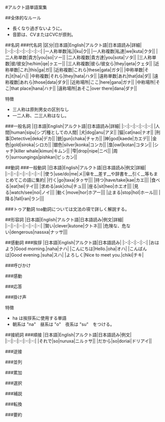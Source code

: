 #アルクト語単語案集

##全体的なルール
+ 長くなり過ぎないように。
+ 音節は、CVまたはCVCが原則。

##名詞
###代名詞
|区分|日本語|English|アルクト語|日本語読み|詳細|
|:-:|:-:|:-:|:-:|:-:|:-:|
|一人称単数|私|I|ku|ク||
|一人称複数|私達|we|kuta|クタ||
|二人称単数|貴方|you|so|ソー||
|二人称複数|貴方達|you|sota|ソタ||
|三人称単数|彼/彼女|he/him|qe|ㇰエー||
|三人称複数|彼ら/彼女ら|they|qeta|クェタ||
|近称単数|これ|this|ga|ガ||
|近称複数|これら|these|gata|ガタ||
|中称単数|それ|it|ha|ハ||
|中称複数|それら|they|hata|ハタ||
|遠称単数|あれ|that|da|ダ||
|遠称複数|あれら|those|data|ダタ||
|近称場所|ここ|here|gana|ガナ||
|中称場所|そこ|that place|hana|ハナ||
|遠称場所|あそこ|over there|dana|ダナ||


特徴
+ 三人称は原則男女の区別なし
+ 一二人称、二三人称はなし。

###一般名詞
|日本語|English|アルクト語|日本語読み|詳細|
|:-:|:-:|:-:|:-:|:-:|
|人間|human|sipu|シプ|種としての人間|
|犬|dog|anu|アヌ||
|猫|cat|nao|ナオ||
|刑事|Detective|deka|デカ||
|銃|gun|chaka|チャカ||
|神|god|kaede|カエデ||
|金色|gold|siroka|シロカ||
|銀色|silver|konka|コンカ||
|梟|owl|kotan|コタン||
|シャチ|killer whale|kimun|キムン||
|雫|drop|nipe|ニペ||
|周り|surroungings|pishkan|ピㇱカン||


##動詞
###一般動詞
|日本語|English|アルクト語|日本語読み|例文|詳細|
|:-:|:-:|:-:|:-:|:-:|:-:|
|使う|use/do|me|メ||傘を__差す__や辞書を__引く__等もまとめてこの語に集約|
|行く|go|taxa|タㇰサ|||
|持つ|have/take|kae|カエ|||
|食べる|eat|tei|テイ|||
|求める|ask|chu|チュ|||
|座る|sit|heo|ホエオ|||
|見る|watch/see|noi|ノイ|||
|動く|move|hor|ホアー|||
|止まる|stop|hol|ホール|||
|降る|fall|ran|ラン|||

###トゥア動詞
toa動詞については文法の項で詳しく解説する。




##形容詞
|日本語|English|アルクト語|日本語読み|例文|詳細|
|:-:|:-:|:-:|:-:|:-:|:-:|
|賢い|clever|kutone|クトネ|||
|危険な、危ない|dengerous|nassxa|ナッサ|||




##感動詞
###挨拶
|日本語|English|アルクト語|日本語読み|
|:-:|:-:|:-:|:-:|
|おはよう|Good morning.|naha|ナハ|
|こんにちは|Hello.|oha|オハ|
|こんばんは|Good evening.|suha|スハ|
|よろしく|Nice to meet you.|chiki|チキ|

###呼びかけ

###感動

###応答

###掛け声

特徴
+ ha は挨拶系に使用する単語
+ 朝系は "na"　昼系は "o"　夜系は "su"　をつける。

##接続詞
###順接
|日本語|English|アルクト語|日本語読み|例文|
|:-:|:-:|:-:|:-:|:-:|
|それで|so|nuruxa|ニルㇰサ||
|だから|so|doriai|ドリアイ||


###逆接

###並列

###累加

###選択

###補説

###転換

###要約